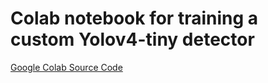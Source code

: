 

# Colab notebook for training a custom Yolov4-tiny detector

[Google Colab Source Code](https://colab.research.google.com/drive/1s7XL3pmApKYOL5IzXYuoK3FdSlOH5i_8#scrollTo=afZcMjuiLEUi)

